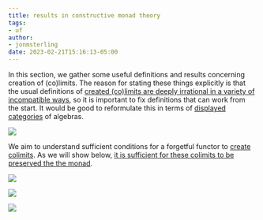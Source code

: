 ```yaml
---
title: results in constructive monad theory
tags:
- uf
author:
- jonmsterling
date: 2023-02-21T15:16:13-05:00
---
```


In this section, we gather some useful definitions and results concerning creation of (co)limits. The reason for stating these things explicitly is that the usual definitions of [created (co)limits are deeply irrational in a variety of incompatible ways](jms-001I), so it is important to fix definitions that can work from the start. It would be good to reformulate this in terms of [displayed categories](frct-0000) of algebras.

![](jms-001H)

We aim to understand sufficient conditions for a forgetful functor to [create colimits](jms-001H). As we will show below, [it is sufficient for these colimits to be preserved the the monad](jms-001K).

![](jms-001J)

![](jms-001G)

![](jms-001K)
